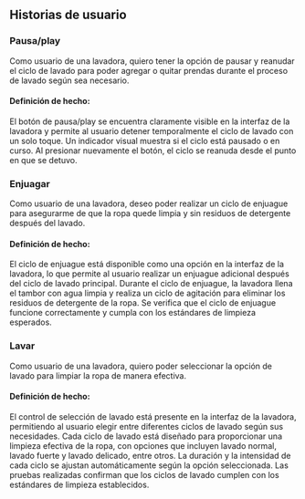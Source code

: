 ## **Historias de usuario**
### **Pausa/play**
Como usuario de una lavadora, quiero tener la opción de pausar y reanudar el ciclo de lavado para poder agregar o quitar prendas durante el proceso de lavado según sea necesario.

#### **Definición de hecho:**
El botón de pausa/play se encuentra claramente visible en la interfaz de la lavadora y permite al usuario detener temporalmente el ciclo de lavado con un solo toque. Un indicador visual muestra
si el ciclo está pausado o en curso. Al presionar nuevamente el botón, el ciclo se reanuda desde el punto en que se detuvo.


### **Enjuagar**
Como usuario de una lavadora, deseo poder realizar un ciclo de enjuague para asegurarme de que la ropa quede limpia y sin residuos de detergente después del lavado.

#### **Definición de hecho:**
El ciclo de enjuague está disponible como una opción en la interfaz de la lavadora, lo que permite al usuario realizar un enjuague adicional después del ciclo de lavado principal. 
Durante el ciclo de enjuague, la lavadora llena el tambor con agua limpia y realiza un ciclo de agitación para eliminar los residuos de detergente de la ropa. 
Se verifica que el ciclo de enjuague funcione correctamente y cumpla con los estándares de limpieza esperados.


### **Lavar**
Como usuario de una lavadora, quiero poder seleccionar la opción de lavado para limpiar la ropa de manera efectiva.

#### **Definición de hecho:**
El control de selección de lavado está presente en la interfaz de la lavadora, permitiendo al usuario elegir entre diferentes ciclos de lavado según sus necesidades. 
Cada ciclo de lavado está diseñado para proporcionar una limpieza efectiva de la ropa, con opciones que incluyen lavado normal, lavado fuerte y lavado delicado, entre otros. 
La duración y la intensidad de cada ciclo se ajustan automáticamente según la opción seleccionada. Las pruebas realizadas confirman que los ciclos de lavado cumplen con los estándares de limpieza establecidos.
